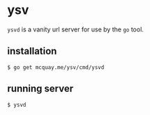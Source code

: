 # ysv

`ysvd` is a vanity url server for use by the `go` tool.

## installation

    $ go get mcquay.me/ysv/cmd/ysvd

## running server

    $ ysvd

